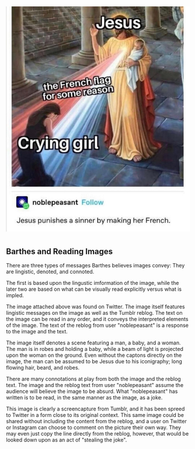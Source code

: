 ![JC Condemns Girl to France](https://github.com/dprac/idea-120-responses-dprac/blob/dcd1224743de92b735f37569140a2cd0c6c25071/picture%20content/Jesus%20Condemns%20Girl%20to%20France.JPG)

# <h2> Barthes and Reading Images 

<p>There are three types of messages Barthes believes images convey:  
They are lingistic, denoted, and connoted. </p>

<p> The first is based upon the lingustic imformation of the image,  
while the later two are based on what can be visually read explicitly  
versus what is impled. </p>

<p> The image attached above was found on Twitter. The image  
itself features lingistic messages on the image as well as   
the Tumblr reblog. The text on the image can be read in any  
order, and it conveys the interpreted elements of the image.  
The text of the reblog from user "noblepeasant" is a   
response to the image and the text. </p>

<p> The image itself denotes a scene featuring a man, a baby, and a woman.  
The man is in robes and holding a baby, while a beam of light is projected upon  
the woman on the ground. Even without the captons directly on the image,   
the man can be assumed to be Jesus due to his iconigraphy; long flowing hair, beard,  
and robes. </p>

<p> There are many connotations at play from both the image and the reblog text.   
The image and the reblog text from user "noblepeasant" assume the   
audience will believe the image to be absurd. What "noblepeasant" has written  
is to be read, in the same manner as the image, as a joke. </p>

<p> This image is clearly a screencapture from Tumblr, and it has been  
spreed to Twitter in a form close to its original context. This same image  
could be shared without including the content from the reblog, and a user  
on Twitter or Instagram can choose to comment on the picture their own way.  
They may even just copy the line directly from the reblog, however,  
that would be looked down upon as an act of "stealing the joke". </p>
